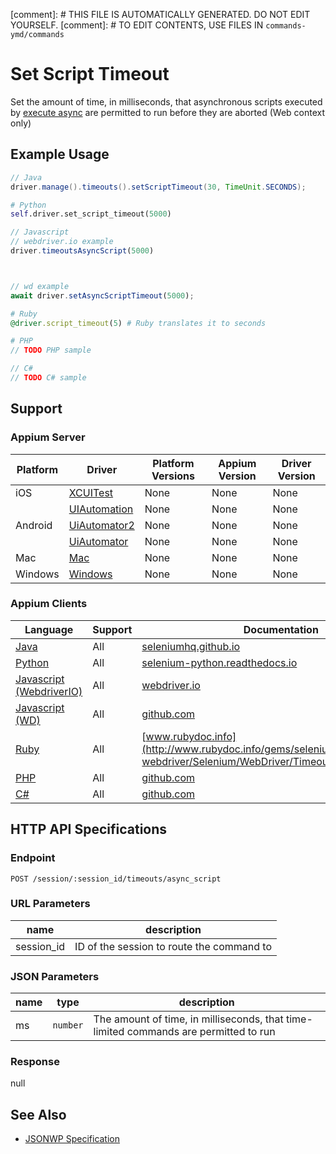 
[comment]: # THIS FILE IS AUTOMATICALLY GENERATED. DO NOT EDIT YOURSELF.
[comment]: # TO EDIT CONTENTS, USE FILES IN `commands-ymd/commands`

# Set Script Timeout

Set the amount of time, in milliseconds, that asynchronous scripts executed by [execute async](/docs/en/commands/session/timeouts/async-script.md) are permitted to run before they are aborted (Web context only)
## Example Usage

```java
// Java
driver.manage().timeouts().setScriptTimeout(30, TimeUnit.SECONDS);

```

```python
# Python
self.driver.set_script_timeout(5000)

```

```javascript
// Javascript
// webdriver.io example
driver.timeoutsAsyncScript(5000)



// wd example
await driver.setAsyncScriptTimeout(5000);

```

```ruby
# Ruby
@driver.script_timeout(5) # Ruby translates it to seconds

```

```php
# PHP
// TODO PHP sample

```

```csharp
// C#
// TODO C# sample

```



## Support

### Appium Server

|Platform|Driver|Platform Versions|Appium Version|Driver Version|
|--------|----------------|------|--------------|--------------|
| iOS | [XCUITest](/docs/en/drivers/ios-xcuitest.md) | None | None | None |
|  | [UIAutomation](/docs/en/drivers/ios-uiautomation.md) | None | None | None |
| Android | [UiAutomator2](/docs/en/drivers/android-uiautomator2.md) | None | None | None |
|  | [UiAutomator](/docs/en/drivers/android-uiautomator.md) | None | None | None |
| Mac | [Mac](/docs/en/drivers/mac.md) | None | None | None |
| Windows | [Windows](/docs/en/drivers/windows.md) | None | None | None |

### Appium Clients

|Language|Support|Documentation|
|--------|-------|-------------|
|[Java](https://github.com/appium/java-client/releases/latest)| All |  [seleniumhq.github.io](https://seleniumhq.github.io/selenium/docs/api/java/org/openqa/selenium/WebDriver.Timeouts.html#setScriptTimeout-long-java.util.concurrent.TimeUnit-)  |
|[Python](https://github.com/appium/python-client/releases/latest)| All |  [selenium-python.readthedocs.io](http://selenium-python.readthedocs.io/api.html#selenium.webdriver.remote.webdriver.WebDriver.set_script_timeout)  |
|[Javascript (WebdriverIO)](http://webdriver.io/index.html)| All |  [webdriver.io](http://webdriver.io/api/protocol/timeoutsAsyncScript.html)  |
|[Javascript (WD)](https://github.com/admc/wd/releases/latest)| All |  [github.com](https://github.com/admc/wd/blob/master/lib/commands.js#L699)  |
|[Ruby](https://github.com/appium/ruby_lib/releases/latest)| All |  [www.rubydoc.info](http://www.rubydoc.info/gems/selenium-webdriver/Selenium/WebDriver/Timeouts#script_timeout=)  |
|[PHP](https://github.com/appium/php-client/releases/latest)| All |  [github.com](https://github.com/appium/php-client/)  |
|[C#](https://github.com/appium/appium-dotnet-driver/releases/latest)| All |  [github.com](https://github.com/appium/appium-dotnet-driver/)  |

## HTTP API Specifications

### Endpoint

`POST /session/:session_id/timeouts/async_script`

### URL Parameters

|name|description|
|----|-----------|
|session_id|ID of the session to route the command to|

### JSON Parameters

|name|type|description|
|----|----|-----------|
| ms | `number` | The amount of time, in milliseconds, that time-limited commands are permitted to run |

### Response

null

## See Also

* [JSONWP Specification](https://github.com/SeleniumHQ/selenium/wiki/JsonWireProtocol#sessionsessionidtimeoutsasync_script)
